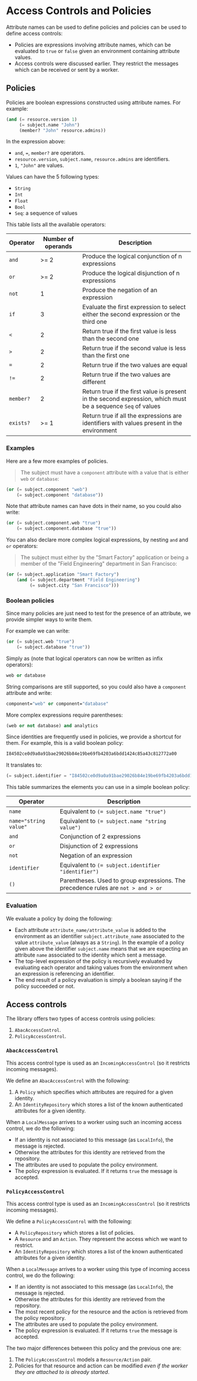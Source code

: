 # Access Controls and Policies

Attribute names can be used to define policies and policies can be used to define access controls:

* Policies are expressions involving attribute names, which can be evaluated to `true` or `false` given an environment containing attribute values.
* Access controls were discussed earlier. They restrict the messages which can be received or sent by a worker.

## Policies

Policies are boolean expressions constructed using attribute names. For example:

```scheme
(and (= resource.version 1)
     (= subject.name "John")
     (member? "John" resource.admins))
```

In the expression above:

* `and`, `=`, `member?` are operators.
* `resource.version`, `subject.name`, `resource.admins` are identifiers.
* `1`, `"John"` are values.

Values can have the 5 following types:

* `String`
* `Int`
* `Float`
* `Bool`
* `Seq`: a sequence of values

This table lists all the available operators:

| Operator  | Number of operands | Description                                                                                                  |
| --------- | ------------------ | ------------------------------------------------------------------------------------------------------------ |
| `and`     | >= 2               | Produce the logical conjunction of n expressions                                                             |
| `or`      | >= 2               | Produce the logical disjunction of n expressions                                                             |
| `not`     | 1                  | Produce the negation of an expression                                                                        |
| `if`      | 3                  | Evaluate the first expression to select either the second expression or the third one                        |
| `<`       | 2                  | Return true if the first value is less than the second one                                                   |
| `>`       | 2                  | Return true if the second value is less than the first one                                                   |
| `=`       | 2                  | Return true if the two values are equal                                                                      |
| `!=`      | 2                  | Return true if the two values are different                                                                  |
| `member?` | 2                  | Return true if the first value is present in the second expression, which must be a sequence `Seq` of values |
| `exists?` | >= 1               | Return true if all the expressions are identifiers with values present in the environment                    |


### Examples

Here are a few more examples of policies.

> The subject must have a `component` attribute with a value that is either `web` or `database`:

```scheme
(or (= subject.component "web")
    (= subject.component "database"))
```

Note that attribute names can have dots in their name, so you could also write:

```scheme
(or (= subject.component.web "true")
    (= subject.component.database "true"))
```

You can also declare more complex logical expressions, by nesting `and` and `or` operators:

> The subject must either by the "Smart Factory" application or being a member of the "Field Engineering" department in San Francisco:

```scheme
(or (= subject.application "Smart Factory") 
    (and (= subject.department "Field Engineering") 
         (= subject.city "San Francisco")))
```

### Boolean policies

Since many policies are just need to test for the presence of an attribute, we provide simpler ways to write them.

For example we can write:
```scheme
(or (= subject.web "true")
    (= subject.database "true"))
```

Simply as (note that logical operators can now be written as infix operators):
```scheme
web or database
```

String comparisons are still supported, so you could also have a `component` attribute and write:
```scheme
component="web" or component="database"
```

More complex expressions require parentheses:
```scheme
(web or not database) and analytics
```

Since identities are frequently used in policies, we provide a shortcut for them. For example, this is a valid boolean policy:
```scheme
I84502ce0d9a0a91bae29026b84e19be69fb4203a6bdd1424c85a43c812772a00
```

It translates to:
```scheme
(= subject.identifier = "I84502ce0d9a0a91bae29026b84e19be69fb4203a6bdd1424c85a43c812772a00")
```

This table summarizes the elements you can use in a simple boolean policy:

| Operator               | Description                                                                       |
|------------------------|-----------------------------------------------------------------------------------|
| `name`                 | Equivalent to `(= subject.name "true")`                                           |
| `name="string value"`  | Equivalent to `(= subject.name "string value")`                                   |
| `and`                  | Conjunction of 2 expressions                                                      |
| `or`                   | Disjunction of 2 expressions                                                      |
| `not`                  | Negation of an expression                                                         |
| `identifier`           | Equivalent to `(= subject.identifier "identifier")`                               |
| `()`                   | Parentheses. Used to group expressions. The precedence rules are `not > and > or` |


### Evaluation

We evaluate a policy by doing the following:

* Each attribute `attribute_name/attribute_value` is added to the environment as an identifier `subject.attribute_name` associated to the value `attribute_value` (always as a `String`). In the example of a policy given above the identifier `subject.name` means that we are expecting an attribute `name` associated to the identity which sent a message.
* The top-level expression of the policy is recursively evaluated by evaluating each operator and taking values from the environment when an expression is referencing an identifier.
* The end result of a policy evaluation is simply a boolean saying if the policy succeeded or not.

## Access controls

The library offers two types of access controls using policies:

1. `AbacAccessControl`.
2. `PolicyAccessControl`.

### `AbacAccessControl`

This access control type is used as an `IncomingAccessControl` (so it restricts incoming messages).

We define an `AbacAccessControl` with the following:

1. A `Policy` which specifies which attributes are required for a given identity.
2. An `IdentityRepository` which stores a list of the known authenticated attributes for a given identity.

When a `LocalMessage` arrives to a worker using such an incoming access control, we do the following:

* If an identity is not associated to this message (as `LocalInfo`), the message is rejected.
* Otherwise the attributes for this identity are retrieved from the repository.
* The attributes are used to populate the policy environment.
* The policy expression is evaluated. If it returns `true` the message is accepted.

### `PolicyAccessControl`

This access control type is used as an `IncomingAccessControl` (so it restricts incoming messages).

We define a `PolicyAccessControl` with the following:

* A `PolicyRepository` which stores a list of policies.
* A `Resource` and an `Action`. They represent the access which we want to restrict.
* An `IdentityRepository` which stores a list of the known authenticated attributes for a given identity.

When a `LocalMessage` arrives to a worker using this type of incoming access control, we do the following:

* If an identity is not associated to this message (as `LocalInfo`), the message is rejected.
* Otherwise the attributes for this identity are retrieved from the repository.
* The most recent policy for the resource and the action is retrieved from the policy repository.
* The attributes are used to populate the policy environment.
* The policy expression is evaluated. If it returns `true` the message is accepted.

The two major differences between this policy and the previous one are:

1. The `PolicyAccessControl` models a `Resource/Action` pair.
2. Policies for that resource and action can be modified _even if the worker they are attached to is already started_.
